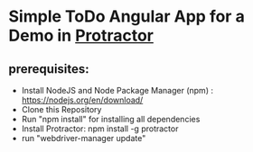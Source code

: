 # Simple ToDo Angular App for a Demo in [Protractor](https://github.com/angular/protractor)
## prerequisites:
  * Install NodeJS and Node Package Manager (npm) : https://nodejs.org/en/download/
  * Clone this Repository
  * Run "npm install" for installing all dependencies
  * Install Protractor: npm install -g protractor
  * run "webdriver-manager update"
